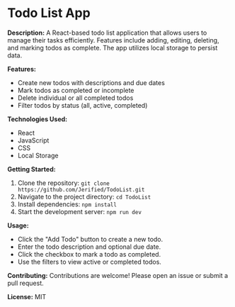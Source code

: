 # Todo List App

**Description:**
A React-based todo list application that allows users to manage their tasks efficiently. Features include adding, editing, deleting, and marking todos as complete. The app utilizes local storage to persist data.

**Features:**
* Create new todos with descriptions and due dates
* Mark todos as completed or incomplete
* Delete individual or all completed todos
* Filter todos by status (all, active, completed)

**Technologies Used:**
* React
* JavaScript
* CSS
* Local Storage

**Getting Started:**
1. Clone the repository: `git clone https://github.com/Jerified/TodoList.git`
2. Navigate to the project directory: `cd TodoList`
3. Install dependencies: `npm install`
4. Start the development server: `npm run dev`

**Usage:**
* Click the "Add Todo" button to create a new todo.
* Enter the todo description and optional due date.
* Click the checkbox to mark a todo as completed.
* Use the filters to view active or completed todos.

**Contributing:**
Contributions are welcome! Please open an issue or submit a pull request.

**License:**
MIT
